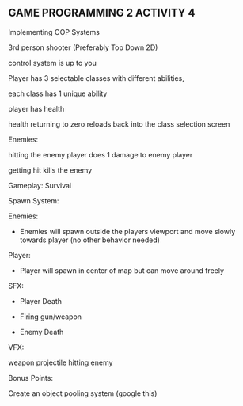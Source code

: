 GAME PROGRAMMING 2 ACTIVITY 4
--------------------------------------

Implementing OOP Systems

3rd person shooter (Preferably Top Down 2D)

control system is up to you

Player has 3 selectable classes with different abilities,

each class  has 1 unique ability

player has health

health returning to zero reloads back into the class selection screen

Enemies:

hitting the enemy player does 1 damage to enemy player

getting hit kills the enemy

Gameplay: Survival



Spawn System:

Enemies:

- Enemies will spawn outside the players viewport and move slowly towards player (no other behavior needed)

Player:

- Player will spawn in center of map but can move around freely

SFX:

- Player Death

- Firing gun/weapon

- Enemy Death

VFX:

weapon projectile hitting enemy

Bonus Points:

Create an object pooling system (google this)
